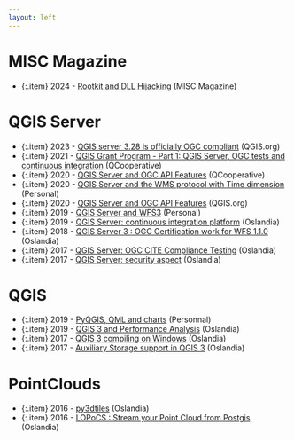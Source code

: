 ```yaml
---
layout: left
---
```


# MISC Magazine

  + {:.item} 2024 - <a href="https://connect.ed-diamond.com/misc/mischs-030/rootkit-et-dll-hijacking">Rootkit and DLL Hijacking</a> (MISC Magazine)


# QGIS Server

  + {:.item} 2023 - <a href="https://blog.qgis.org/2023/08/22/qgis-server-3-28-is-officially-ogc-compliant/">QGIS server 3.28 is officially OGC compliant</a> (QGIS.org)
  + {:.item} 2021 - <a href="https://www.qcooperative.net/blog/ciwms130/">QGIS Grant Program - Part 1: QGIS Server, OGC tests and continuous integration</a> (QCooperative)
  + {:.item} 2020 - <a href="https://www.qcooperative.net/blog/ogcapif/">QGIS Server and OGC API Features</a> (QCooperative)
  + {:.item} 2020 - <a href="https://pblottiere.github.io/2020/10/06/wmst/">QGIS Server and the WMS protocol with Time dimension</a> (Personal)
  + {:.item} 2020 - <a href="http://blog.qgis.org/2020/05/13/qgis-server-and-ogc-api-features/">QGIS Server and OGC API Features</a> (QGIS.org)
  + {:.item} 2019 - <a href="https://pblottiere.github.io/2019/09/18/wfs3/">QGIS Server and WFS3</a> (Personal)
  + {:.item} 2019 - <a href="https://oslandia.com/en/2019/06/27/qgis-server-continuous-integration-platform/">QGIS Server: continuous integration platform</a> (Oslandia)
  + {:.item} 2018 - <a href="https://oslandia.com/2018/11/06/qgis-server-3-ogc-certification-work-for-wfs-1-1-0/">QGIS Server 3 : OGC Certification work for WFS 1.1.0</a> (Oslandia)
  + {:.item} 2017 - <a href="https://oslandia.com/2017/06/16/qgis-server-ogc-cite-compliance-testing/">QGIS Server: OGC CITE Compliance Testing</a> (Oslandia)
  + {:.item} 2017 - <a href="https://oslandia.com/2017/06/14/qgis-server-security-aspect/">QGIS Server: security aspect</a> (Oslandia)


# QGIS

  + {:.item} 2019 - <a href="https://pblottiere.github.io/2019/07/30/qml/">PyQGIS, QML and charts</a> (Personnal)
  + {:.item} 2019 - <a href="https://oslandia.com/2019/06/21/qgis-3-and-performance-analysis/">QGIS 3 and Performance Analysis</a> (Oslandia)
  + {:.item} 2017 - <a href="https://oslandia.com/2017/12/20/qgis-3-compiling-on-windows/">QGIS 3 compiling on Windows</a> (Oslandia)
  + {:.item} 2017 - <a href="https://oslandia.com/2017/10/17/auxiliary-storage-support-in-qgis-3/">Auxiliary Storage support in QGIS 3</a> (Oslandia)


# PointClouds

  + {:.item} 2016 - <a href="https://oslandia.com/en/2016/11/08/py3dtiles/">py3dtiles</a> (Oslandia)
  + {:.item} 2016 - <a href="https://oslandia.com/en/2016/11/03/locpocs-stream-point-cloud-postgis/">LOPoCS : Stream your Point Cloud from Postgis</a> (Oslandia)
